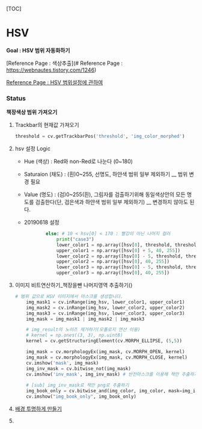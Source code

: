 [TOC]

# HSV

**Goal : HSV 범위 자동화하기**

[Reference Page :  색상추출](# Reference Page : https://webnautes.tistory.com/1246)

[Reference Page : HSV 범위설정에 관하여](<https://bradbury.tistory.com/64>)



### Status

**책장색상 범위 가져오기**

1. Trackbar의 현재값 가져오기

   ```python
   threshold = cv.getTrackbarPos('threshold', 'img_color_morphed')
   ```

2. hsv 설정 Logic

   - Hue (색상) : Red와 non-Red로 나눈다 (0~180)

   - Saturaion (채도) : (흰)0~255, 선명도, 하얀색 범위 일부 제외하기 __ 범위 변경 필요

   - Value (명도) : (검)0~255(흰), 그림자를 검출하기위해 동일색상안의 모든 명도를 검출한다(단, 검은색과 하얀색 범위 일부 제외하기) __ 변경하지 않아도 된다.

   - 20190618 설정

     ```python
             else: # 10 < hsv[0] < 170 : 빨강이 아닌 나머지 컬러
                 print("case3")
                 lower_color1 = np.array([hsv[0], threshold, threshold])
                 upper_color1 = np.array([hsv[0] + 5, 40, 255])
                 lower_color2 = np.array([hsv[0] - 5, threshold, threshold])
                 upper_color2 = np.array([hsv[0], 40, 255])
                 lower_color3 = np.array([hsv[0] - 5, threshold, threshold])
                 upper_color3 = np.array([hsv[0], 40, 255])
     ```

3. 이미지 비트연산하기_책장을뺀 나머지영역 추출하기()

   ```python
   # 범위 값으로 HSV 이미지에서 마스크를 생성합니다.
       img_mask1 = cv.inRange(img_hsv, lower_color1, upper_color1)
       img_mask2 = cv.inRange(img_hsv, lower_color2, upper_color2)
       img_mask3 = cv.inRange(img_hsv, lower_color3, upper_color3)
       img_mask = img_mask1 | img_mask2 | img_mask3
   
       # img_result의 노이즈 제거하기(모폴로지 연산 이용)
       # kernel = np.ones((3, 3), np.uint8)
       kernel = cv.getStructuringElement(cv.MORPH_ELLIPSE, (5,5))
   
       img_mask = cv.morphologyEx(img_mask, cv.MORPH_OPEN, kernel)
       img_mask = cv.morphologyEx(img_mask, cv.MORPH_CLOSE, kernel)
       cv.imshow('mask', img_mask)
       img_inv_mask = cv.bitwise_not(img_mask)
       cv.imshow('inv_mask', img_inv_mask) # 반전마스크를 이용해 책만 추출하기
       
       # [sub] img_inv_mask로 책만 png로 추출하기
       img_book_only = cv.bitwise_and(img_color, img_color, mask=img_inv_mask)
       cv.imshow("img_book_only", img_book_only)
   ```

4. [배경 투명하게 만들기](<https://www.learnopencv.com/alpha-blending-using-opencv-cpp-python/>)

5. 